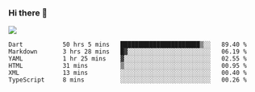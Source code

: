 ### Hi there 👋

<!--
**guozhigq/guozhigq** is a ✨ _special_ ✨ repository because its `README.md` (this file) appears on your GitHub profile.

Here are some ideas to get you started:

- 🔭 I’m currently working on ...
- 🌱 I’m currently learning ...
- 👯 I’m looking to collaborate on ...
- 🤔 I’m looking for help with ...
- 💬 Ask me about ...
- 📫 How to reach me: ...
- 😄 Pronouns: ...
- ⚡ Fun fact: ...
-->
![](https://github-readme-stats.vercel.app/api?username=guozhigq&show_icons=true)
<!--START_SECTION:waka-->

```text
Dart           50 hrs 5 mins   ██████████████████████▒░░   89.40 %
Markdown       3 hrs 28 mins   █▓░░░░░░░░░░░░░░░░░░░░░░░   06.19 %
YAML           1 hr 25 mins    ▓░░░░░░░░░░░░░░░░░░░░░░░░   02.55 %
HTML           31 mins         ▒░░░░░░░░░░░░░░░░░░░░░░░░   00.95 %
XML            13 mins         ░░░░░░░░░░░░░░░░░░░░░░░░░   00.40 %
TypeScript     8 mins          ░░░░░░░░░░░░░░░░░░░░░░░░░   00.26 %
```

<!--END_SECTION:waka-->
